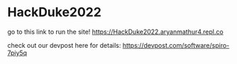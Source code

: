 # HackDuke2022

go to this link to run the site! https://HackDuke2022.aryanmathur4.repl.co 

check out our devpost here for details: https://devpost.com/software/spiro-7piy5q
